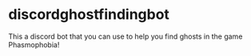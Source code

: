 # discordghostfindingbot
This a discord bot that you can use to help you find ghosts in the game Phasmophobia!
